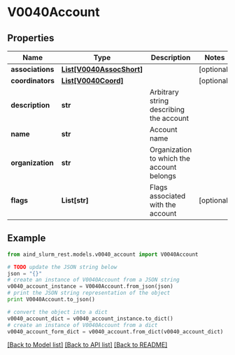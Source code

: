 # V0040Account


## Properties

Name | Type | Description | Notes
------------ | ------------- | ------------- | -------------
**associations** | [**List[V0040AssocShort]**](V0040AssocShort.md) |  | [optional] 
**coordinators** | [**List[V0040Coord]**](V0040Coord.md) |  | [optional] 
**description** | **str** | Arbitrary string describing the account | 
**name** | **str** | Account name | 
**organization** | **str** | Organization to which the account belongs | 
**flags** | **List[str]** | Flags associated with the account | [optional] 

## Example

```python
from aind_slurm_rest.models.v0040_account import V0040Account

# TODO update the JSON string below
json = "{}"
# create an instance of V0040Account from a JSON string
v0040_account_instance = V0040Account.from_json(json)
# print the JSON string representation of the object
print V0040Account.to_json()

# convert the object into a dict
v0040_account_dict = v0040_account_instance.to_dict()
# create an instance of V0040Account from a dict
v0040_account_form_dict = v0040_account.from_dict(v0040_account_dict)
```
[[Back to Model list]](../README.md#documentation-for-models) [[Back to API list]](../README.md#documentation-for-api-endpoints) [[Back to README]](../README.md)


